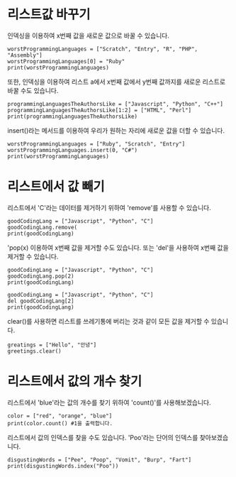 # 리스트값 바꾸기
인덱싱을 이용하여 x번째 값을 새로운 값으로 바꿀 수 있습니다.

```
worstProgrammingLanguages = ["Scratch", "Entry", "R", "PHP", "Assembly"]
worstProgrammingLanguages[0] = "Ruby"
print(worstProgrammingLanguages)
```

또한, 인덱싱을 이용하여 리스트 a에서 x번째 값에서 y번째 값까지를 새로운 리스트로 바꿀 수도 있습니다.

```
programmingLanguagesTheAuthorsLike = ["Javascript", "Python", "C++"]
programmingLanguagesTheAuthorsLike[1:2] = ["HTML", "Perl"]
print(programmingLanguagesTheAuthorsLike)
```

insert()라는 메서드를 이용하여 우리가 원하는 자리에 새로운 값을 더할 수 있습니다.

```
worstProgrammingLanguages = ["Ruby", "Scratch", "Entry"]
worstProgrammingLanguages.insert(0, "C#")
print(worstProgrammingLanguages)
```

# 리스트에서 값 빼기
리스트에서 'C'라는 데이터를 제거하기 위하여 'remove'를 사용할 수 있습니다.

```
goodCodingLang = ["Javascript", "Python", "C"]
goodCodingLang.remove(
print(goodCodingLang)
```

'pop(x) 이용하여 x번째 값을 제거할 수도 있습니다. 또는 'del'을 사용하여 x번째 값을 제거할 수 있습니다.

```
goodCodingLang = ["Javascript", "Python", "C"]
goodCodingLang.pop(2)
print(goodCodingLang)
```

```
goodCodingLang = ["Javascript", "Python", "C"]
del goodCodingLang[2]
print(goodCodingLang)
```

clear()를 사용하면 리스트를 쓰레기통에 버리는 것과 같이 모든 값을 제거할 수 있습니다.

```
greatings = ["Hello", "안녕"]
greetings.clear()
```

# 리스트에서 값의 개수 찾기
리스트에서 'blue'라는 값의 개수를 찾기 위하여 'count()'를 사용해보겠습니다.

```
color = ["red", "orange", "blue"]
print(color.count() #1을 출력합니다.
```

리스트에서 값의 인덱스를 찾을 수도 있습니다. 'Poo'라는 단어의 인덱스를 찾아보겠습니다.

```
disgustingWords = ["Pee", "Poop", "Vomit", "Burp", "Fart"]
print(disgustingWords.index("Poo"))
```

